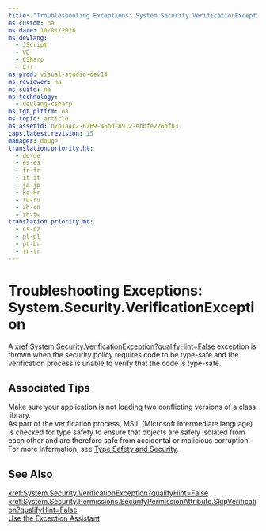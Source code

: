 ```yaml
---
title: "Troubleshooting Exceptions: System.Security.VerificationException"
ms.custom: na
ms.date: 10/01/2016
ms.devlang: 
  - JScript
  - VB
  - CSharp
  - C++
ms.prod: visual-studio-dev14
ms.reviewer: na
ms.suite: na
ms.technology: 
  - devlang-csharp
ms.tgt_pltfrm: na
ms.topic: article
ms.assetid: b7b1a4c2-6769-46bd-8912-ebbfe226bfb3
caps.latest.revision: 15
manager: douge
translation.priority.ht: 
  - de-de
  - es-es
  - fr-fr
  - it-it
  - ja-jp
  - ko-kr
  - ru-ru
  - zh-cn
  - zh-tw
translation.priority.mt: 
  - cs-cz
  - pl-pl
  - pt-br
  - tr-tr
---
```

# Troubleshooting Exceptions: System.Security.VerificationException
A <xref:System.Security.VerificationException?qualifyHint=False> exception is thrown when the security policy requires code to be type-safe and the verification process is unable to verify that the code is type-safe.  
  
## Associated Tips  
 Make sure your application is not loading two conflicting versions of a class library.  
 As part of the verification process, MSIL (Microsoft intermediate language) is checked for type safety to ensure that objects are safely isolated from each other and are therefore safe from accidental or malicious corruption. For more information, see [Type Safety and Security](assetId:///095cd1f6-d8db-4c0e-bce2-83ccb34dd5dc).  
  
## See Also  
 <xref:System.Security.VerificationException?qualifyHint=False>   
 <xref:System.Security.Permissions.SecurityPermissionAttribute.SkipVerification?qualifyHint=False>   
 [Use the Exception Assistant](../Topic/How%20to:%20Use%20the%20Exception%20Assistant.md)